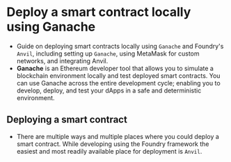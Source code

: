 # Deploy a smart contract locally using Ganache
- Guide on deploying smart contracts locally using `Ganache` and Foundry's `Anvil`, including setting up `Ganache`, using MetaMask for custom networks, and integrating Anvil.
- **Ganache** is an Ethereum developer tool that allows you to simulate a blockchain environment locally and test deployed smart contracts. You can use Ganache across the entire development cycle; enabling you to develop, deploy, and test your dApps in a safe and deterministic environment.

## Deploying a smart contract
- There are multiple ways and multiple places where you could deploy a smart contract. While developing using the Foundry framework the easiest and most readily available place for deployment is `Anvil`.

